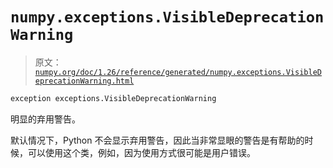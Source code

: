 # `numpy.exceptions.VisibleDeprecationWarning`

> 原文：[`numpy.org/doc/1.26/reference/generated/numpy.exceptions.VisibleDeprecationWarning.html`](https://numpy.org/doc/1.26/reference/generated/numpy.exceptions.VisibleDeprecationWarning.html)

```py
exception exceptions.VisibleDeprecationWarning
```

明显的弃用警告。

默认情况下，Python 不会显示弃用警告，因此当非常显眼的警告是有帮助的时候，可以使用这个类，例如，因为使用方式很可能是用户错误。
